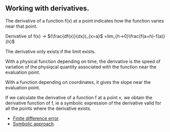 ## Working with derivatives.

The derivative of a function f(x) at a point indicates how the function varies near that point.

Derivative of f(x) -> $(\frac{df(x)}{dx})_{x=a}$ =lim_{h->0}\frac{f(a+h)-f(a)}{h}$


The derivative only exists if the limit exists.

With a physical function depending on time, the derivative is the speed of variation of the physiqcal quantity associated with the function near the evaluation point.

With a function depending on coordinates, it gives the slope near the evaluation point.

If we calculate the derivative of a function f at a point x, we obtain the derivative function of f, ie a symbolic expression of the derivative valid for all the points where the derivative exists.

- [Finite difference error](err_der_geo.py).
- [Symbolic approach](der_sympy.py).
